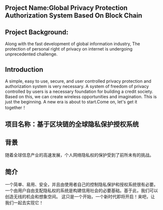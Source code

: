 
## Project Name:Global Privacy Protection Authorization System Based On Block Chain
## Project Background:
  Along with the fast development of global information industry, The protection of personal right of privacy on internet is undergoing unprecedented challenge. 
## Introduction
  A simple, easy to use, secure, and user controlled privacy protection and authorization system is very necessary.
  A system of freedom of privacy controlled by users is a necessary foundation for building a credit society. Based on this, we can create wireless opportunities and imagination.
  This is just the beginning. A new era is about to start.Come on, let's get it together！
  
 ## 项目名称：基于区块链的全球隐私保护授权系统
 ## 背景
 随着全球信息产业的高速发展，个人网络隐私权的保护受到了前所未有的挑战。
 ## 简介
 一个简单、易用、安全，并且由使用者自己的控制隐私保护和授权系统很有必要。
 一个由用户自由支配隐私权的系统是构建信用社会的必要基础。基于此，我们可以创造无线的机会和想象空间。
 这只是一个开始，一个新时代即将开启！来吧，让我们一起去实现它！
  
